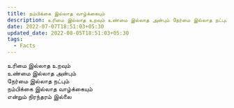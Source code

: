 ```yaml
---
title: நம்பிக்கை இல்லாத வாழ்க்கையும்
description: உரிமை இல்லாத உறவும் உண்மை இல்லாத அன்பும் நேர்மை இல்லாத நட்பும் நம்பிக்கை இல்லாத வாழ்க்கையும் என்றும் நிரந்தரம் இல்லை.
date: 2022-07-07T18:51:03+05:30
updated_date: 2022-08-05T18:51:03+05:30
tags:
  - Facts
---
```


உரிமை இல்லாத உறவும்  
உண்மை இல்லாத அன்பும்  
நேர்மை இல்லாத நட்பும்  
நம்பிக்கை இல்லாத வாழ்க்கையும்  
என்றும் நிரந்தரம் இல்லை
